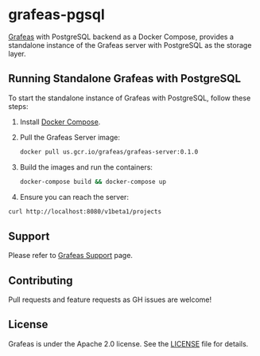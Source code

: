 # grafeas-pgsql

[Grafeas](https://github.com/grafeas/grafeas) with PostgreSQL backend as a Docker Compose, provides a standalone instance of the Grafeas server with PostgreSQL as the storage layer.

## Running Standalone Grafeas with PostgreSQL

To start the standalone instance of Grafeas with PostgreSQL, follow these steps:

1. Install [Docker Compose](https://docs.docker.com/compose/install/).
1. Pull the Grafeas Server image:

   ```bash
   docker pull us.gcr.io/grafeas/grafeas-server:0.1.0
   ```

1. Build the images and run the containers:

   ```bash
   docker-compose build && docker-compose up
   ```

1. Ensure you can reach the server:

```bash
curl http://localhost:8080/v1beta1/projects
```

## Support

Please refer to [Grafeas Support](https://github.com/grafeas/grafeas#support) page.

## Contributing

Pull requests and feature requests as GH issues are welcome!

## License
Grafeas is under the Apache 2.0 license. See the [LICENSE](LICENSE) file for details.
